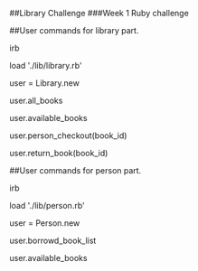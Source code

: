 ##Library Challenge
###Week 1 Ruby challenge


##User commands for library part.

irb

load './lib/library.rb'

user = Library.new

user.all_books

user.available_books

user.person_checkout(book_id)

user.return_book(book_id)


##User commands for person part.

irb

load './lib/person.rb'

user = Person.new

user.borrowd_book_list

user.available_books
